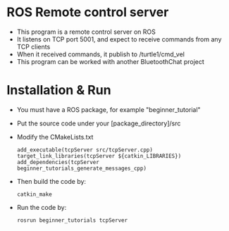 # ROS Remote control server
* This program is a remote control server on ROS
* It listens on TCP port 5001, and expect to receive commands from any TCP clients
* When it received commands, it publish to /turtle1/cmd_vel
* This program can be worked with another BluetoothChat project

# Installation & Run
* You must have a ROS package, for example "beginner_tutorial"
* Put the source code under your [package_directory]/src
* Modify the CMakeLists.txt
      
      add_executable(tcpServer src/tcpServer.cpp)
      target_link_libraries(tcpServer ${catkin_LIBRARIES})
      add_dependencies(tcpServer beginner_tutorials_generate_messages_cpp)
      
* Then build the code by:

      catkin_make

* Run the code by:

      rosrun beginner_tutorials tcpServer

